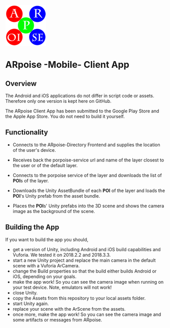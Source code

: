 ![ARpoise Logo](/images/arpoise_logo_rgb-128.png)
# ARpoise -Mobile- Client App

## Overview
The Android and iOS applications do not differ in script code or assets. Therefore only one version is kept here on GitHub.

The ARpoise Client App has been submitted to the Google Play Store and the Apple App Store. 
You do not need to build it yourself.

## Functionality
- Connects to the ARpoise-Directory Frontend and supplies the location of the user's device.

- Receives back the porpoise-service url and name of the layer closest to the user or of the default layer.

- Connects to the porpoise service of the layer and downloads the list of **POI**s of the layer.

- Downloads the Unity AssetBundle of each **POI** of the layer and loads the **POI**'s Unity prefab from the asset bundle.

- Places the **POI**s' Unity prefabs into the 3D scene and shows the camera image as the background of the scene.

## Building the App
If you want to build the app you should, 

- get a version of Unity, including Android and iOS build capabilities and Vuforia. We tested it on 2018.2.2 and 2018.3.3.
- start a new Unity project and replace the main camera in the default scene with a Vuforia ArCamera.
- change the Build properties so that the build either builds Android or iOS, depending on your goals.
- make the app work! So you can see the camera image when running on your test device. Note, emulators will not work!
- close Unity.
- copy the Assets from this repository to your local assets folder.
- start Unity again.
- replace your scene with the ArScene from the assets.
- once more, make the app work! So you can see the camera image and some artifacts or messages from ARpoise.
